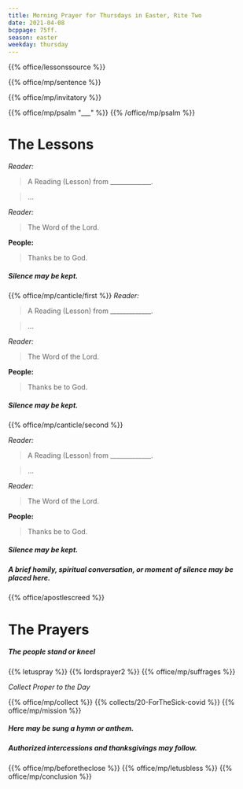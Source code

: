 ```yaml
---
title: Morning Prayer for Thursdays in Easter, Rite Two
date: 2021-04-08
bcppage: 75ff.
season: easter
weekday: thursday
---
```


{{% office/lessonssource %}}

{{% office/mp/sentence %}}

{{% office/mp/invitatory  %}}

{{% office/mp/psalm "___" %}}
{{% /office/mp/psalm %}}

# The Lessons
_Reader:_
> A Reading (Lesson) from _____________.

> ...

_Reader:_
> The Word of the Lord.

**People:**
> Thanks be to God.

##### Silence may be kept.

{{% office/mp/canticle/first %}}
_Reader:_
> A Reading (Lesson) from _____________.

> ...

_Reader:_
> The Word of the Lord.

**People:**
> Thanks be to God.

##### Silence may be kept.

{{% office/mp/canticle/second %}}

_Reader:_
> A Reading (Lesson) from _____________.

> ...

_Reader:_
> The Word of the Lord.

**People:**
> Thanks be to God.

##### Silence may be kept.

##### A brief homily, spiritual conversation, or moment of silence may be placed here.


{{% office/apostlescreed %}}

# The Prayers

##### The people stand or kneel
{{% letuspray %}}
{{% lordsprayer2 %}}
{{% office/mp/suffrages %}}

_Collect Proper to the Day_

{{% office/mp/collect %}}
{{% collects/20-ForTheSick-covid %}}
{{% office/mp/mission %}}

##### Here may be sung a hymn or anthem.

##### Authorized intercessions and thanksgivings may follow.

{{% office/mp/beforetheclose %}}
{{% office/mp/letusbless %}}
{{% office/mp/conclusion %}}
